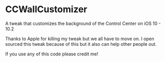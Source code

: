 # CCWallCustomizer
A tweak that customizes the background of the Control Center on iOS 10 - 10.2

Thanks to Apple for killing my tweak but we all have to move on.
I open sourced this tweak because of this but it also can help other people out.

If you use any of this code please credit me!
